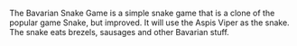 The Bavarian Snake Game is a simple snake game that is a clone of the popular game Snake, but improved. It will use the Aspis Viper as the snake. The snake eats brezels, sausages and other Bavarian stuff.
